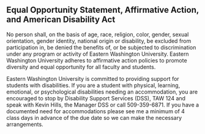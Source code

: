 ## Equal Opportunity Statement, Affirmative Action, and American Disability Act

No person shall, on the basis of age, race, religion, color, gender, sexual orientation, gender identity, national origin or disability, be excluded from participation in, be denied the benefits of, or be subjected to discrimination under any program or activity of Eastern Washington University.
Eastern Washington University adheres to affirmative action policies to promote diversity and equal opportunity for all faculty and students.

Eastern Washington University is committed to providing support for students with disabilities. If you are a student with physical, learning, emotional, or psychological disabilities needing an accommodation, you are encouraged to stop by Disability Support Services (DSS), TAW 124 and speak with Kevin Hills, the Manager DSS or call 509-359-6871. If you have a documented need for accommodations please see me a minimum of 4 class days in advance of the due date so we can make the necessary arrangements.
